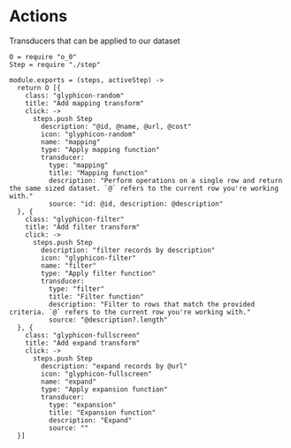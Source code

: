 Actions
=======

Transducers that can be applied to our dataset

    O = require "o_0"
    Step = require "./step"

    module.exports = (steps, activeStep) ->
      return O [{
        class: "glyphicon-random"
        title: "Add mapping transform"
        click: ->
          steps.push Step
            description: "@id, @name, @url, @cost"
            icon: "glyphicon-random"
            name: "mapping"
            type: "Apply mapping function"
            transducer:
              type: "mapping"
              title: "Mapping function"
              description: "Perform operations on a single row and return the same sized dataset. `@` refers to the current row you're working with."
              source: "id: @id, description: @description"
      }, {
        class: "glyphicon-filter"
        title: "Add filter transform"
        click: ->
          steps.push Step
            description: "filter records by description"
            icon: "glyphicon-filter"
            name: "filter"
            type: "Apply filter function"
            transducer:
              type: "filter"
              title: "Filter function"
              description: "Filter to rows that match the provided criteria. `@` refers to the current row you're working with."
              source: "@description?.length"
      }, {
        class: "glyphicon-fullscreen"
        title: "Add expand transform"
        click: ->
          steps.push Step
            description: "expand records by @url"
            icon: "glyphicon-fullscreen"
            name: "expand"
            type: "Apply expansion function"
            transducer:
              type: "expansion"
              title: "Expansion function"
              description: "Expand"
              source: ""
      }]
